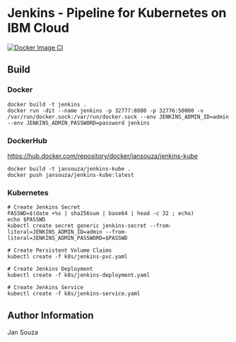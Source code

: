 Jenkins - Pipeline for Kubernetes on IBM Cloud
=========

[![Docker Image CI](https://github.com/jansouza/jenkins-kube/actions/workflows/docker-image.yml/badge.svg)](https://github.com/jansouza/jenkins-kube/actions/workflows/docker-image.yml)

Build
--------------

  ### Docker

  ```
  docker build -t jenkins .
  docker run -dit --name jenkins -p 32777:8080 -p 32776:50000 -v /var/run/docker.sock:/var/run/docker.sock --env JENKINS_ADMIN_ID=admin --env JENKINS_ADMIN_PASSWORD=password jenkins

  ```

  ### DockerHub

  https://hub.docker.com/repository/docker/jansouza/jenkins-kube

  ```
  docker build -t jansouza/jenkins-kube .
  docker push jansouza/jenkins-kube:latest

  ```

  ### Kubernetes

  ```
  # Create Jenkins Secret
  PASSWD=$(date +%s | sha256sum | base64 | head -c 32 ; echo)
  echo $PASSWD
  kubectl create secret generic jenkins-secret --from-literal=JENKINS_ADMIN_ID=admin --from-literal=JENKINS_ADMIN_PASSWORD=$PASSWD

  # Create Persistent Volume Claims
  kubectl create -f k8s/jenkins-pvc.yaml

  # Create Jenkins Deployment
  kubectl create -f k8s/jenkins-deployment.yaml

  # Create Jenkins Service
  kubectl create -f k8s/jenkins-service.yaml

  ```

Author Information
------------------

Jan Souza
